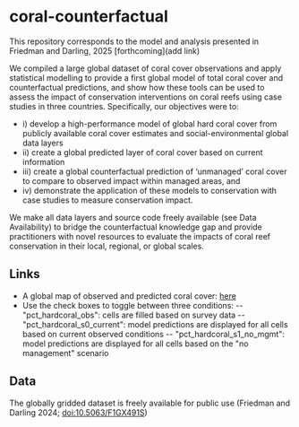 # coral-counterfactual

This repository corresponds to the model and analysis presented in Friedman and Darling, 2025 [forthcoming](add link)

We compiled a large global dataset of coral cover observations and apply statistical modelling to provide a first global model of total coral cover and counterfactual predictions, and show how these tools can be used to assess the impact of conservation interventions on coral reefs using case studies in three countries. Specifically, our objectives were to: 
- i) develop a high-performance model of global hard coral cover from publicly available coral cover estimates and social-environmental global data layers
- ii) create a global predicted layer of coral cover based on current information
- iii) create a global counterfactual prediction of ‘unmanaged’ coral cover to compare to observed impact within managed areas, and
- iv) demonstrate the application of these models to conservation with case studies to measure conservation impact.

We make all data layers and source code freely available (see Data Availability) to bridge the counterfactual knowledge gap and provide practitioners with novel resources to evaluate the impacts of coral reef conservation in their local, regional, or global scales. 


## Links
- A global map of observed and predicted coral cover: [here](https://wcs-marine.github.io/coral-counterfactual/gcc_v1_4_allreefs.html)
- Use the check boxes to toggle between three conditions:
-- "pct_hardcoral_obs": cells are filled based on survey data
-- "pct_hardcoral_s0_current": model predictions are displayed for all cells based on current observed conditions
-- "pct_hardcoral_s1_no_mgmt": model predictions are displayed for all cells based on the "no management" scenario

## Data
The globally gridded dataset is freely available for public use (Friedman and Darling 2024; [doi:10.5063/F1GX491S](doi:10.5063/F1GX491S))

